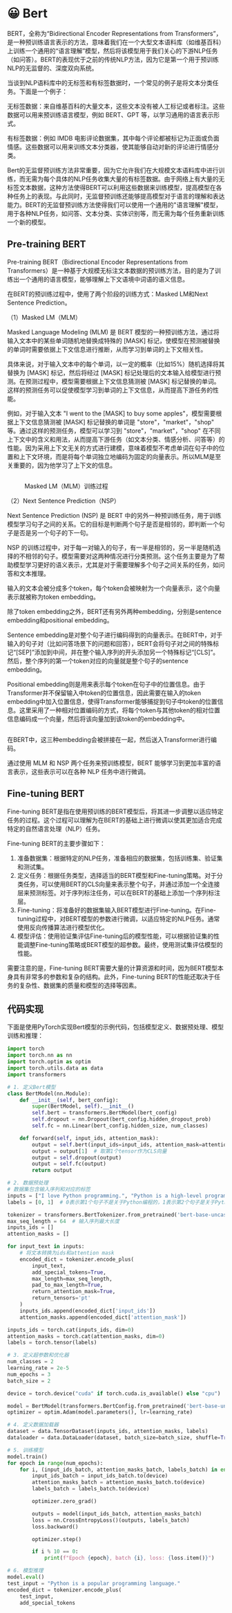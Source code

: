 # 😀 Bert

BERT，全称为“Bidirectional Encoder Representations from Transformers”，是一种预训练语言表示的方法，意味着我们在一个大型文本语料库（如维基百科）上训练一个通用的“语言理解”模型，然后将该模型用于我们关心的下游NLP任务（如问答）。BERT的表现优于之前的传统NLP方法，因为它是第一个用于预训练NLP的无监督的、深度双向系统。

当谈到NLP语料库中的无标签和有标签数据时，一个常见的例子是将文本分类任务。下面是一个例子：

无标签数据：来自维基百科的大量文本，这些文本没有被人工标记或者标注。这些数据可以用来预训练语言模型，例如 BERT、GPT 等，以学习通用的语言表示形式。

有标签数据：例如 IMDB 电影评论数据集，其中每个评论都被标记为正面或负面情感。这些数据可以用来训练文本分类器，使其能够自动对新的评论进行情感分类。

Bert的无监督预训练方法非常重要，因为它允许我们在大规模文本语料库中进行训练，而无需为每个具体的NLP任务收集大量的有标签数据。由于网络上有大量的无标签文本数据，这种方法使得BERT可以利用这些数据来训练模型，提高模型在各种任务上的表现。与此同时，无监督预训练还能够提高模型对于语言的理解和表达能力。BERT的无监督预训练方法使得我们可以使用一个通用的"语言理解"模型，用于各种NLP任务，如问答、文本分类、实体识别等，而无需为每个任务重新训练一个新的模型。

## Pre-training BERT

Pre-training BERT（Bidirectional Encoder Representations from Transformers）是一种基于大规模无标注文本数据的预训练方法，目的是为了训练出一个通用的语言模型，能够理解上下文语境中词语的语义信息。

在BERT的预训练过程中，使用了两个阶段的训练方式：Masked LM和Next Sentence Prediction。

（1）Masked LM（MLM）

Masked Language Modeling (MLM) 是 BERT 模型的一种预训练方法，通过将输入文本中的某些单词随机地替换成特殊的 \[MASK] 标记，使模型在预测被替换的单词时需要依据上下文信息进行推断，从而学习到单词的上下文相关性。

具体来说，对于输入文本中的每个单词，以一定的概率（比如15%）随机选择将其替换为 \[MASK] 标记，然后将经过 \[MASK] 标记处理后的文本输入给模型进行预测。在预测过程中，模型需要根据上下文信息猜测被 \[MASK] 标记替换的单词。这样的预测任务可以促使模型学习到单词的上下文信息，从而提高下游任务的性能。

例如，对于输入文本 "I went to the \[MASK] to buy some apples"，模型需要根据上下文信息猜测被 \[MASK] 标记替换的单词是 "store"，"market"，"shop" 等。通过这样的预测任务，模型可以学习到 "store"，"market"，"shop" 在不同上下文中的含义和用法，从而提高下游任务（如文本分类、情感分析、问答等）的性能。因为采用上下文无关的方式进行建模，意味着模型不考虑单词在句子中的位置和上下文环境，而是将每个单词独立地编码为固定的向量表示。所以MLM是至关重要的，因为他学习了上下文的信息。

<figure><img src="../../.gitbook/assets/0ViwaI3Vvbnd-CJSQ.png" alt=""><figcaption><p>Masked LM（MLM）训练过程</p></figcaption></figure>

（2）Next Sentence Prediction（NSP）

Next Sentence Prediction (NSP) 是 BERT 中的另外一种预训练任务，用于训练模型学习句子之间的关系。它的目标是判断两个句子是否是相邻的，即判断一个句子是否是另一个句子的下一句。

NSP 的训练过程中，对于每一对输入的句子，有一半是相邻的，另一半是随机选择的不相邻的句子。模型需要对这两种情况进行分类预测。这个任务主要是为了帮助模型学习更好的语义表示，尤其是对于需要理解多个句子之间关系的任务，如问答和文本推理。

输入的文本会被分成多个token，每个token会被映射为一个向量表示，这个向量表示就被称为token embedding。

除了token embedding之外，BERT还有另外两种embedding，分别是sentence embedding和positional embedding。

Sentence embedding是对整个句子进行编码得到的向量表示。在BERT中，对于输入的句子对（比如问答场景下的问题和回答），BERT会将句子对之间的特殊标记“\[SEP]”添加到中间，并在整个输入序列的开头添加另一个特殊标记“\[CLS]”。然后，整个序列的第一个token对应的向量就是整个句子的sentence embedding。

Positional embedding则是用来表示每个token在句子中的位置信息。由于Transformer并不保留输入中token的位置信息，因此需要在输入的token embedding中加入位置信息，使得Transformer能够捕捉到句子中token的位置信息。这里采用了一种相对位置编码的方式，将每个token与其他token的相对位置信息编码成一个向量，然后将该向量加到该token的embedding中。

<figure><img src="../../.gitbook/assets/0m_kXt3uqZH9e7H4w.png" alt=""><figcaption></figcaption></figure>

在BERT中，这三种embedding会被拼接在一起，然后送入Transformer进行编码。

通过使用 MLM 和 NSP 两个任务来预训练模型，BERT 能够学习到更加丰富的语言表示，这些表示可以在各种 NLP 任务中进行微调。

## Fine-tuning BERT

Fine-tuning BERT是指在使用预训练的BERT模型后，将其进一步调整以适应特定任务的过程。这个过程可以理解为在BERT的基础上进行微调以使其更加适合完成特定的自然语言处理（NLP）任务。

Fine-tuning BERT的主要步骤如下：

1. 准备数据集：根据特定的NLP任务，准备相应的数据集，包括训练集、验证集和测试集。
2. 定义任务：根据任务类型，选择适当的BERT模型和Fine-tuning策略。对于分类任务，可以使用BERT的CLS向量来表示整个句子，并通过添加一个全连接层来预测标签。对于序列标注任务，可以在BERT的基础上添加一个序列标注层。
3. Fine-tuning：将准备好的数据集输入BERT模型进行Fine-tuning。在Fine-tuning过程中，对BERT模型的参数进行微调，以适应特定的NLP任务。通常使用反向传播算法进行模型优化。
4. 模型评估：使用验证集评估Fine-tuning后的模型性能，可以根据验证集的性能调整Fine-tuning策略或BERT模型的超参数。最终，使用测试集评估模型的性能。

需要注意的是，Fine-tuning BERT需要大量的计算资源和时间，因为BERT模型本身具有非常多的参数和复杂的结构。此外，Fine-tuning BERT的性能还取决于任务的复杂性、数据集的质量和模型的选择等因素。

## 代码实现

下面是使用PyTorch实现Bert模型的示例代码，包括模型定义、数据预处理、模型训练和推理：

```python
import torch
import torch.nn as nn
import torch.optim as optim
import torch.utils.data as data
import transformers

# 1. 定义Bert模型
class BertModel(nn.Module):
    def __init__(self, bert_config):
        super(BertModel, self).__init__()
        self.bert = transformers.BertModel(bert_config)
        self.dropout = nn.Dropout(bert_config.hidden_dropout_prob)
        self.fc = nn.Linear(bert_config.hidden_size, num_classes)

    def forward(self, input_ids, attention_mask):
        output = self.bert(input_ids=input_ids, attention_mask=attention_mask)
        output = output[1]  # 取第1个tensor作为CLS向量
        output = self.dropout(output)
        output = self.fc(output)
        return output

# 2. 数据预处理
# 数据集包含输入序列和对应的标签
inputs = ["I love Python programming.", "Python is a high-level programming language."]
labels = [0, 1]  # 0表示第1个句子不是关于Python编程的，1表示第2个句子是关于Python编程的

tokenizer = transformers.BertTokenizer.from_pretrained('bert-base-uncased')
max_seq_length = 64  # 输入序列最大长度
inputs_ids = []
attention_masks = []

for input_text in inputs:
    # 将文本转换为ids和attention mask
    encoded_dict = tokenizer.encode_plus(
        input_text,
        add_special_tokens=True,
        max_length=max_seq_length,
        pad_to_max_length=True,
        return_attention_mask=True,
        return_tensors='pt'
    )
    inputs_ids.append(encoded_dict['input_ids'])
    attention_masks.append(encoded_dict['attention_mask'])

inputs_ids = torch.cat(inputs_ids, dim=0)
attention_masks = torch.cat(attention_masks, dim=0)
labels = torch.tensor(labels)

# 3. 定义超参数和优化器
num_classes = 2
learning_rate = 2e-5
num_epochs = 3
batch_size = 2

device = torch.device("cuda" if torch.cuda.is_available() else "cpu")

model = BertModel(transformers.BertConfig.from_pretrained('bert-base-uncased')).to(device)
optimizer = optim.Adam(model.parameters(), lr=learning_rate)

# 4. 定义数据加载器
dataset = data.TensorDataset(inputs_ids, attention_masks, labels)
dataloader = data.DataLoader(dataset, batch_size=batch_size, shuffle=True)

# 5. 训练模型
model.train()
for epoch in range(num_epochs):
    for i, (input_ids_batch, attention_masks_batch, labels_batch) in enumerate(dataloader):
        input_ids_batch = input_ids_batch.to(device)
        attention_masks_batch = attention_masks_batch.to(device)
        labels_batch = labels_batch.to(device)

        optimizer.zero_grad()

        outputs = model(input_ids_batch, attention_masks_batch)
        loss = nn.CrossEntropyLoss()(outputs, labels_batch)
        loss.backward()

        optimizer.step()

        if i % 10 == 0:
            print(f"Epoch {epoch}, batch {i}, loss: {loss.item()}")

# 6. 模型推理
model.eval()
test_input = "Python is a popular programming language."
encoded_dict = tokenizer.encode_plus(
    test_input,
    add_special_tokens

```
